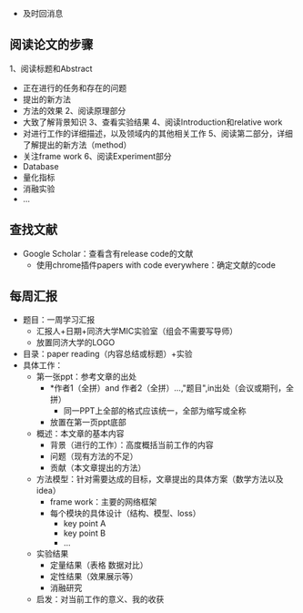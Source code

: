 * 及时回消息
## 阅读论文的步骤
1、阅读标题和Abstract
* 正在进行的任务和存在的问题
* 提出的新方法
* 方法的效果
2、阅读原理部分
* 大致了解背景知识
3、查看实验结果
4、阅读Introduction和relative work
* 对进行工作的详细描述，以及领域内的其他相关工作
5、阅读第二部分，详细了解提出的新方法（method）
* 关注frame work
6、阅读Experiment部分
* Database
* 量化指标
* 消融实验
* ...
## 查找文献
* Google Scholar：查看含有release code的文献
	* 使用chrome插件papers with code everywhere：确定文献的code
## 每周汇报
* 题目：一周学习汇报
	* 汇报人+日期+同济大学MIC实验室（组会不需要写导师）
	* 放置同济大学的LOGO
* 目录：paper reading（内容总结或标题）+实验
* 具体工作：
	* 第一张ppt：参考文章的出处
		* *作者1（全拼）and 作者2（全拼）...,"题目",in出处（会议或期刊，全拼）
			* 同一PPT上全部的格式应该统一，全部为缩写或全称
		* 放置在第一页ppt底部
	* 概述：本文章的基本内容
		* 背景（进行的工作）：高度概括当前工作的内容
		* 问题（现有方法的不足）
		* 贡献（本文章提出的方法）
	* 方法模型：针对需要达成的目标，文章提出的具体方案（数学方法以及idea）
		* frame work：主要的网络框架
		* 每个模块的具体设计（结构、模型、loss）
			* key point A
			* key point B
			* ...
	* 实验结果
		* 定量结果（表格 数据对比）
		* 定性结果（效果展示等）
		* 消融研究
	* 启发：对当前工作的意义、我的收获